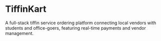 # TiffinKart
A full-stack tiffin service ordering platform connecting local vendors with students and office-goers, featuring real-time payments and vendor management.
